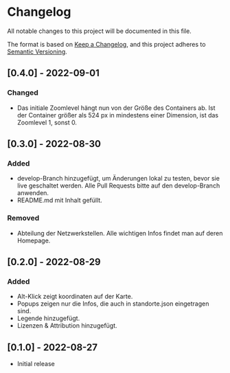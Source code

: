 # Changelog

All notable changes to this project will be documented in this file.

The format is based on [Keep a Changelog](https://keepachangelog.com/en/1.0.0/), and this project adheres to [Semantic Versioning](https://semver.org/spec/v2.0.0.html).

## [0.4.0] - 2022-09-01
### Changed
- Das initiale Zoomlevel hängt nun von der Größe des Containers ab. Ist der Container größer als 524 px in mindestens einer Dimension, ist das Zoomlevel 1, sonst 0.

## [0.3.0] - 2022-08-30
### Added
- develop-Branch hinzugefügt, um Änderungen lokal zu testen, bevor sie live geschaltet werden. Alle Pull Requests bitte auf den develop-Branch anwenden.
- README.md mit Inhalt gefüllt.

### Removed
- Abteilung der Netzwerkstellen. Alle wichtigen Infos findet man auf deren Homepage.

## [0.2.0] - 2022-08-29
### Added
- Alt-Klick zeigt koordinaten auf der Karte.
- Popups zeigen nur die Infos, die auch in standorte.json eingetragen sind.
- Legende hinzugefügt.
- Lizenzen & Attribution hinzugefügt.

## [0.1.0] - 2022-08-27
- Initial release